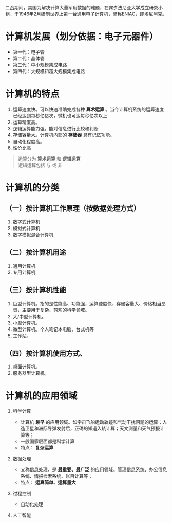 
二战期间，美国为解决计算大量军用数据的难题，在宾夕法尼亚大学成立研究小组，于1946年2月研制世界上第一台通用电子计算机，简称ENIAC，即埃尼阿克。  

# 计算机发展（划分依据：电子元器件）
* 第一代：电子管
* 第二代：晶体管
* 第三代：中小规模集成电路
* 第四代：大规模和超大规模集成电路

# 计算机的特点
1. 运算速度快。可以快速准确完成各种 **算术运算** 。当今计算机系统的运算速度已经达到每秒亿亿次，微机也可达每秒亿次以上
2. 运算精度高。
3. 逻辑运算能力强。能对信息进行比较和判断
4. 存储容量大。计算机内部的 **存储器** 具有记忆功能。
5. 自动化程度高。
6. 性价比高

> 运算分为 **算术运算** 和 **逻辑运算**  
> 逻辑运算包括 与 或 非

# 计算机的分类
## （一）按计算机工作原理（按数据处理方式）
1. 数字式计算机
2. 模拟式计算机
3. 数字模拟混合计算机

## （二）按计算机用途
1. 通用计算机
2. 专用计算机

## （三）按计算机性能
1. 巨型计算机。指的是性能高、功能强，运算速度快、存储容量大、价格相当昂贵，主要用于复杂、剪短的科学领域。
2. 大/中型计算机。
3. 小型计算机。
4. 微型计算机。个人笔记本电脑、台式机等
5. 工作站。

## （四）按计算机使用方式、
1. 桌面计算机。
2. 服务器型计算机。

# 计算机的应用领域
1. 科学计算
    - 计算机 **最早** 的应用领域。如宇宙飞船运动轨迹和气动干扰问题的运算；人造卫星和洲际导弹发射后，正确的知道入轨计算；天文测量和天气预报计算等；
    - 一般国家层面都是科学计算
    - 特点： **复杂运算**
2. 数据处理
    - 又称信息处理，是 **最重要、最广泛** 的应用领域。管理信息系统、办公信息系统、情报检索系统、账目计算等；
    - 特点： **运算简单、运算量大**
  
3. 过程控制
   - 自动化处理
5. 人工智能

